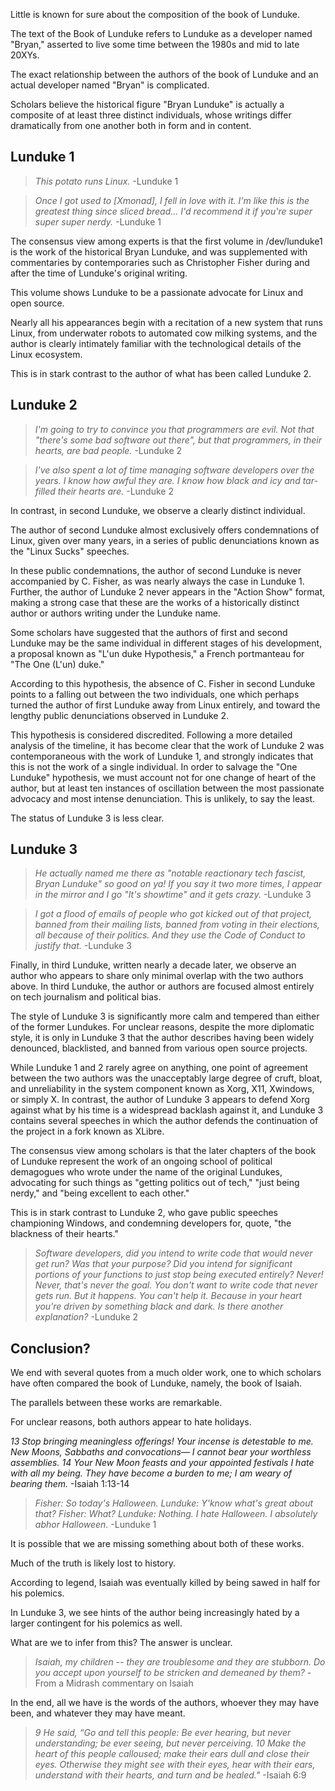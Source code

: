 
Little is known for sure about the composition of the book of Lunduke.

The text of the Book of Lunduke refers to Lunduke as a developer named "Bryan," asserted to live some time between the 1980s and mid to late 20XYs.

The exact relationship between the authors of the book of Lunduke and an actual developer named "Bryan" is complicated.

Scholars believe the historical figure "Bryan Lunduke" is actually a composite of at least three distinct individuals, whose writings differ dramatically from one another both in form and in content.

## Lunduke 1

> _This potato runs Linux._
> -Lunduke 1

> _Once I got used to \[Xmonad\], I fell in love with it. I'm like this is the greatest thing since sliced bread... I'd recommend it if you're super super super nerdy._
> -Lunduke 1

The consensus view among experts is that the first volume in /dev/lunduke1 is the work of the historical Bryan Lunduke, and was supplemented with commentaries by contemporaries such as Christopher Fisher during and after the time of Lunduke's original writing.

This volume shows Lunduke to be a passionate advocate for Linux and open source.

Nearly all his appearances begin with a recitation of a new system that runs Linux, from underwater robots to automated cow milking systems, and the author is clearly intimately familiar with the technological details of the Linux ecosystem.

This is in stark contrast to the author of what has been called Lunduke 2.

## Lunduke 2

> _I'm going to try to convince you that programmers are evil. Not that "there's some bad software out there", but that programmers, in their hearts, are bad people._
> -Lunduke 2

> _I've also spent a lot of time managing software developers over the years. I know how awful they are. I know how black and icy and tar-filled their hearts are._
> -Lunduke 2

In contrast, in second Lunduke, we observe a clearly distinct individual.

The author of second Lunduke almost exclusively offers condemnations of Linux, given over many years, in a series of public denunciations known as the "Linux Sucks" speeches.

In these public condemnations, the author of second Lunduke is never accompanied by C. Fisher, as was nearly always the case in Lunduke 1. Further, the author of Lunduke 2 never appears in the "Action Show" format, making a strong case that these are the works of a historically distinct author or authors writing under the Lunduke name.

Some scholars have suggested that the authors of first and second Lunduke may be the same individual in different stages of his development, a proposal known as "L'un duke Hypothesis," a French portmanteau for "The One (L'un) duke."

According to this hypothesis, the absence of C. Fisher in second Lunduke points to a falling out between the two individuals, one which perhaps turned the author of first Lunduke away from Linux entirely, and toward the lengthy public denunciations observed in Lunduke 2.

This hypothesis is considered discredited. Following a more detailed analysis of the timeline, it has become clear that the work of Lunduke 2 was contemporaneous with the work of Lunduke 1, and strongly indicates that this is not the work of a single individual. In order to salvage the "One Lunduke" hypothesis, we must account not for one change of heart of the author, but at least ten instances of oscillation between the most passionate advocacy and most intense denunciation. This is unlikely, to say the least.

The status of Lunduke 3 is less clear. 

## Lunduke 3

> _He actually named me there as "notable reactionary tech fascist, Bryan Lunduke" so good on ya! If you say it two more times, I appear in the mirror and I go "It's showtime" and it gets crazy._
> -Lunduke 3

> _I got a flood of emails of people who got kicked out of that project, banned from their mailing lists, banned from voting in their elections, all because of their politics. And they use the Code of Conduct to justify that._
> -Lunduke 3

Finally, in third Lunduke, written nearly a decade later, we observe an author who appears to share only minimal overlap with the two authors above. In third Lunduke, the author or authors are focused almost entirely on tech journalism and political bias.

The style of Lunduke 3 is significantly more calm and tempered than either of the former Lundukes. For unclear reasons, despite the more diplomatic style, it is only in Lunduke 3 that the author describes having been widely denounced, blacklisted, and banned from various open source projects.

While Lunduke 1 and 2 rarely agree on anything, one point of agreement between the two authors was the unacceptably large degree of cruft, bloat, and unreliability in the system component known as Xorg, X11, Xwindows, or simply X. In contrast, the author of Lunduke 3 appears to defend Xorg against what by his time is a widespread backlash against it, and Lunduke 3 contains several speeches in which the author defends the continuation of the project in a fork known as XLibre.

The consensus view among scholars is that the later chapters of the book of Lunduke represent the work of an ongoing school of political demagogues who wrote under the name of the original Lundukes, advocating for such things as "getting politics out of tech," "just being nerdy," and "being excellent to each other."

This is in stark contrast to Lunduke 2, who gave public speeches championing Windows, and condemning developers for, quote, "the blackness of their hearts."

> _Software developers, did you intend to write code that would never get run? Was that your purpose? Did you intend for significant portions of your functions to just stop being executed entirely? Never! Never, that's never the goal. You don't want to write code that never gets run. But it happens. You can't help it. Because in your heart you're driven by something black and dark. Is there another explanation?_
> -Lunduke 2

## Conclusion?

We end with several quotes from a much older work, one to which scholars have often compared the book of Lunduke, namely, the book of Isaiah.

The parallels between these works are remarkable.

For unclear reasons, both authors appear to hate holidays.

_13 Stop bringing meaningless offerings!
    Your incense is detestable to me.
New Moons, Sabbaths and convocations—
    I cannot bear your worthless assemblies.
14 Your New Moon feasts and your appointed festivals
    I hate with all my being.
They have become a burden to me;
    I am weary of bearing them._
-Isaiah 1:13-14

> _Fisher: So today's Halloween.
> Lunduke: Y'know what's great about that?
> Fisher: What?
> Lunduke: Nothing. I hate Halloween. I absolutely abhor Halloween._
> -Lunduke 1

It is possible that we are missing something about both of these works.

Much of the truth is likely lost to history.

According to legend, Isaiah was eventually killed by being sawed in half for his polemics.

In Lunduke 3, we see hints of the author being increasingly hated by a larger contingent for his polemics as well.

What are we to infer from this? The answer is unclear.

> _Isaiah, my children -- they are troublesome and they are stubborn. Do you accept upon yourself to be stricken and demeaned by them?_
> -From a Midrash commentary on Isaiah

In the end, all we have is the words of the authors, whoever they may have been, and whatever they may have meant.

> _9 He said, “Go and tell this people:
> Be ever hearing, but never understanding;
>     be ever seeing, but never perceiving.
> 10 Make the heart of this people calloused;
>     make their ears dull
>     and close their eyes.
> Otherwise they might see with their eyes,
>     hear with their ears,
>     understand with their hearts,
> and turn and be healed."_
> -Isaiah 6:9

